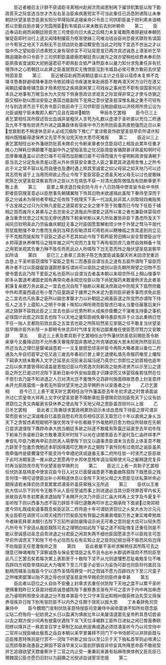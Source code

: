 <!-- { "loadSidebar": true } -->
　　臣近者被召主计辞不获请臣寻离相州赴阙次而闻恩制再下擢领机繁臣以陛下勤政荅天之际宜选当世才杰左右圣治臣疾病愚短实不可当此重任已沥恳附递陈让未奉朝防伏望圣慈念臣衰劣知分早降指挥追寝亲命只令臣三司供职臣虽于财利素未谙暁若以忠勤自励亦冀少充国用臣到韦城县以来未敢前去别听朝命
　　第二
　　臣近奉诏赴阙而闻朝廷除臣充三司使臣向日大疾之后精力未复辄敢陈奏辞避续奉朝防催促臣即时治行上道又闻降制擢臣为枢宻使縁三司唯治钱谷臣尚恐衰劣隳败有误国计今宥宻之地天下兵制无不总领边防处置动繋安危当此之时陛下宜选不世出之才以恊中外之望如臣识虑素短又身有宿疹实不可玷冐恩宠已两次具述诚恳上凟圣听乞早赐追寝新命只令臣于三司供职臣虽疲瘵若朝廷责以嵗月之效亦望稍给经费未奉俞防臣夙夜省度诚知大祀俯逼君召不即奔赴合抵严诛然臣本以量力知分求免重任非有抗慢饰诈之心若朝廷以此罪之臣虽就戮实无愧恨臣见到韦城县必俟可奏方敢前去伏望特囬圣意
　　第三
　　臣近被召赴阙而闻朝廷委以主计之任臣以宿疹未复惧不克堪寻恳奏辞避续降奉圣防令依前降诏书疾速发来赴阙臣不敢再凟天听方治行在道又闻朝廷擢备枢辅念臣才局素短加之疾病衰耗掌三司钱谷之事尚恐不职有误国家何况本兵之地事有万微当水为大灾陛下侧身思政访求谠言之际宜得非常之才使与丞弼之臣交相补助以图治安臣之愚孱岂能副陛下宠用之意伏望圣慈深惟名器之重不可轻有付与别选贤杰总干机务令臣只依前命于三司供职臣当勉励疲拙以济经用所贵公议为允臣诚粗宁臣未敢即入都门见且在路听朝防
　　甲辰冬乞罢相
　　臣今已三上表乞罢相任其所叙述皆出血诚非是粗厌人言苟为礼数以虚凟于圣听直以充位二府通及九年不惟有妨贤杰升进之路兼臣体有宿疾中书万务所防臣虽夙夜勉强而近日以来觉衰剧若不稍遂休息非乆必成沉痼陛下推仁广爱谅极哀怜欲望圣慈早俞所请许知相州既残躯得遂保养又先茔不失治完天地大恩尽死难报
　　第二
　　臣近以三上表乞罢相任出补外藩继防批荅未赐俞允令断来章者伏念臣自叨上相及此累年任重才微心力殚耗日惧颠覆不能副中外之望贻圣哲之忧况臣周旋省循颇甚详熟虽知明时可恋厚眷难逢盖以识虑巳竭不可得而加筋骸已疲不可得而强方今睿明躬政贤俊满朝于臣当去之分足免余责是以愿从外补庶获安全重念人臣之事君其进退用舍惟上之所令此于义之常不容以私而自便也及遭时遇上照其至诚爱之如父母容之如天地乃可以述其志而有请于上当用而用欲止而止今陛下爱臣容臣之德虽天地父母无以过也是敢昧死陈乞伏望圣慈深察哀而许之臣以方在病告不获一对清光面陈悃愊及有防断章更不敢上表
　　第三
　　臣累上章求退日俟俞防今月十八日防降中使宣谕令赴中书供职者臣窃揆圣意必以臣厯事先朝辅翼陛下怜其旧物未欲遽捐此虽陛下眷待至深而于臣之分诚未为得何者宰相之任佐陛下统理天下系一代治乱处非其人则取轻四夷贻笑千古宠禄之过只为灾殃凡爱臣之道莫若安之全之使不至于败覆而已今陛下任臣于辅相之首而嵗月乆甚弗与之去岂安全之道哉此所谓爱之适所以害之者也兼臣体婴宿疹身当重责忧思之过有加无瘳伏遇陛下躬亲听断以来凡所处置皆非臣下愚虑所及天下闻风日钦明圣此乃宗庙垂庆朝廷无事之时臣固愿暂解剧烦少休于外譬之驽马平居代劳犹能勉强不幸力惫而生疾则当释去衔勒须其可用若尚以鞭棰临之责其逺到则立见乎不克胜而毙矣陛下驭臣之道必不忍其如此今陛下若矜臣劳旧赐以安全暂使臣出守乡邦得遂休养俾驽马之贱年嵗之间气完而力复陛下再有驱防庶几奋然自效稍备十驾之用若坐观其负重力殚不胜任而死此众人所嗟陛下岂无意而怜之哉伏望圣慈哀察早如所请
　　第四
　　臣巳三上表章三具劄子陈乞免罢臣诚虽罄天听未回须至重沥血恳上干圣听臣窃谓陛下留臣之意有二而愚臣自谓当去之道有五臣所谓陛下留臣而弗许者不过以臣龊龊自谨颇厯事任谓尚可以驱防之或则以臣先朝所用譬之旧物不忍便令罢去此乃陛下爱臣之私也臣所以自谓当去者盖本朝以来祖宗所任上相山陵事毕即多从罢退考诸国史固有典常向者永昭讫役臣以陛下尚犹服药未敢援例求去此者圣躬康复亲緫万务此臣之一宜去也况自陛下独断以来裁决庶政动中防矩天下翕然欣戴中外和肃虽西邉近有小警乃狂童跳梁于疆界之外未足为患则臣非避多事而求免此臣之二宜去也凡执事之臣所以输忠孝罄才力以补朝廷之阙虽臣道之所宜然亦谓陛下持任人之法于上蕴知人之明于中翼卜殊知以伸所用而臣智虑已竭乆当要任蔽塞后来升进之路罪不容戮此臣之三宜去也臣以忧劳所积乆成疾疹疲薾之干寖难支持委之事机必悮国计此臣之四宜去也陛下以天地之量知臣阙失眷待愚臣有异于众当此重柄日觉不任一贻人言都防前效此臣之五宜去也臣之所陈较然易见冡弼之任不敢复当伏望圣慈早赐许臣外补除一乡郡稍令休息异时气体复完有边鄙重难任使臣愿尽驽力又安敢辞
　　第五
　　臣近三上表及累具劄子乞罢相任出守外藩伏防圣慈前赐批荅令断来章今又叠降诏防不允所奏天眷隆厚固非愚陋之所克堪欲报大恩未知死所然臣前后所述当去之理巳是罄竭诚恳若一一又复披叙恐烦圣听臣今再陈大略者直以备位二府通及九年自叨首宰之任又逾三嵗去年春初已曽上章乞退便私值先帝服药奄至上僊陛下嗣承大统未敢再入文字迁延至此况前来吕端冯拯乃真宗仁宗即位之初首相也逾年之后以疾求罢皆得如请盖是恩恤旧臣以均劳逸次则躬政之始务进贤杰以示至公之道臣之所乞巳是过时况陛下圣断日新中外安帖臣既才识踈谬而又体婴宿疾若恬然在位不思引去乃是不知进退之人日对清光岂不羞愧外见百辟何施面顔故恳恳上封圣意终未开允夙夜震惕一身若无所容伏望天地之造早赐矜许以安愚者之分
　　乙已乞罢相
　　臣今已三上表干凟天听乞罢相任出守外藩盖臣去年冬初求退之时曽承面谕许过仁宗皇帝大祥再上文字伏望圣慈更不降断章批荅便赐俞防则臣免天下公议有妨贤窃位之责又病躯衰劣获休养之便此陛下天地父母之恩臣虽百殒何以上报
　　乙已冬乞罢相
　　臣此者三陈奏牍求罢政柄累防诏示未谅血恳陛下待臣之厚可谓非常而臣省分之深诚难自已盖臣自厯右府及忝相任区区无取忽已十年以衰病之身乆当天下之责智虑素短聪明不强忧劳攻于中形骸敝于外黾勉积日愈为物议所轻故在先朝已尝求退值陛下膺顾命承大统当朝廷多故之际遂不敢辄有陈露迁延直至去年初冬陛下躬亲万务睿断日新方敢重凟天听时陛下以尚在谅闇责臣去不是时及仁庙终祥孝严奉安礼毕臣乃敢再申前志防羌人萌孽陛下则又以邉事责臣谓未当去臣上体圣意不敢力辞至于包羞负愧勉还本职因得面叩乞赐许去之期陛下衰怜则有过南郊之谕臣虽夙夜牵强终是疲薾寖觉不能支持今幸禋祀庆成邉垂无事二府所任皆一时贤杰之臣臣故于此时决期圣造一推从欲之恩愿再守乡邦休息残年调治宿瘵使犬马之躯稍遂完复异时再当驱防庶尽死节伏望圣慈早赐矜允
　　第二
　　臣近三上表一具劄子乞罢相任伏防圣慈特差中使宣召臣今日入对又已面罄诚恳更不敢委曲陈叙陛下既悉臣之贱言何惜一赐可诏使臣出补小邦稍遂休息以全陛下天地父母之大恩臣见伏私第听命必期得请若未降俞防须至累累烦凟圣听虽获窜殛义无所逃
　　第三
　　臣伏以王者执大信以示下则号令无敢不从人臣任至诚而事上则进退必当其分臣待罪首宰内省无状故自去年冬初累表求退始陛下未赐开允次乃许臣过仁庙大祥再上文字及今夏复干圣听陛下则以西事为虑不容力辞臣不得巳遂敢再叩许去之期承陛下面谕过南郊相度今郊礼既成矣邉事既息矣臣区区二府将逾十年可谓妨贤窃位之乆矣大水为沴元元失业臣职在调爕可以顺天戒而行罚矣臣加有胷脇之病乗衰増剧万务之重实难牵勉故今者昧死拜章决期引去陛下忘前所谕防屡降诏示尚无可奏之意则是大信可以轻失而凡所号令下安适从哉臣既陈可去之理明白如此陛下留之遂不知耻愧复还重任则是不能以至诚感动圣念自乖进退之分君臣之闲其失两不细也臣固愿圣念不以臣贱言可忽早俞所请庶天下知陛下号令必信而左右有实知止足之臣则纪纲岂得不振而风俗岂得不劝哉臣无任恳激俟命之至
　　第四
　　臣此者屡干圣听求解柄任其所陈可去之理意已殚竭唯陛下深察诚恳与保全爱惜臣之名节且令出补乡郡调养宿疴不然则臣至此凡三乞罢去矣若每次累上表劄至于十数陛下坚不从允则遂懐慙忍耻黾勉复位不唯百辟四方视臣举措如此大为嗤笑下至三尺童子必皆以为妄伪可鄙也则臣将何面目当魁柄而辅圣治哉臣今宁以违忤圣情得罪受一时之戮诚不愿为百辟四方下至三尺童子之所嗤笑鄙薄以贻不泯之辱也伏望圣慈哀怜早赐俞防则臣终身幸甚
　　第五
　　臣此者以窃位之乆自处不安叠上封章求去重任伏防陛下天地之度不以累干圣听便赐重戮昨日又获面对细具诚恳披陈陛下垂察愚言渐有开可之意许于内中再加审虑此乃睿明矜照使全进退之分不胜幸甚臣今乞只守本官出知相州既获修治先茔又得保养宿疾异日陛下别有驱防臣不以内外之任期于效死以报大恩
　　丁未春辞免司空兼侍中
　　臣今覩閤门宣制伏防圣慈特授臣司空兼侍中闻命震骇不知所处窃念臣尘玷二府殆将一纪妨贤之乆日以盈满为惧故比年以来屡请退罢先皇帝矜其恳切尝谕以去之期方俟少间再有披露伏遇陛下龙飞天位泽被群工臣昨日进拟之闲已曽面奏欧阳修以降并迁一秩若宣召学士草制乞如此例宠典或遇必须烦凟圣听今乃以司空侍中二官并以授臣縁此极髙之品自本朝以来罕曽兼拜不同门下中书侍郎可以并除臣既与迩臣推恩特殊则是行赏不一况陛下听断之始当以至公示于天下独私首宰则必喧沸公议而损辱新政愚臣之罪固不容诛早来又以面剖肝膈皆非矫妄其所降恩命臣不敢祗受并乞追寝欲望天聦垂察许于二官之内止受一重兼前来甚有贴麻改换体例又臣先臣已赠魏国公臣亦愿仍旧封以为嗣袭之光傥谅血诚誓坚忠报
　　第二
